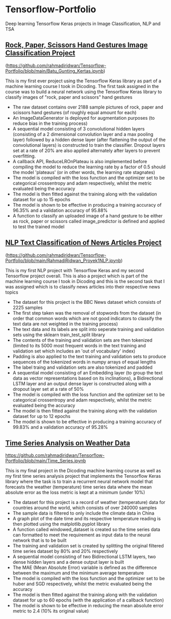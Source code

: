 # Tensorflow-Portfolio
Deep learning Tensorflow Keras projects in Image Classification, NLP and TSA

## [Rock, Paper, Scissors Hand Gestures Image Classification Project](https://github.com/rahmadiridwan/Tensorflow-Portfolio/blob/main/Batu_Gunting_Kertas.ipynb)
(https://github.com/rahmadiridwan/Tensorflow-Portfolio/blob/main/Batu_Gunting_Kertas.ipynb)

This is my first ever project using the Tensorflow Keras library as part of a machine learning course I took in Dicoding. The first task assigned in the course was to build a neural network using the Tensorflow Keras library to classify images of "rock, paper and scissors" hand gestures
* The raw dataset contains over 2188 sample pictures of rock, paper and scissors hand gestures (of roughly equal amount for each)
* An ImageDataGenerator is deployed for augmentation purposes (to reduce bias in the training process)
* A sequential model consisting of 3 convolutional hidden layers (consisting of a 2 dimensional convolution layer and a max pooling layer) followed by a hidden dense layer (after flattening the output of the convolutional layers) is constructed to train the classifier. Dropout layers set at a rate of 20% are also applied alternately after layers to prevent overfitting.
* A callback API, ReduceLROnPlateau is also implemented before compiling the model to reduce the learning rate by a factor of 0.5 should the model 'plateaus' (or in other words, the learning rate stagnates)
* The model is compiled with the loss function and the optimizer set to be categorical crossentropy and adam respectively, whilst the metric evaluated being the accuracy
* The model is then fitted against the training along with the validation dataset for up to 15 epochs
* The model is shown to be effective in producing a training accuracy of 96.35% and a validation accuracy of 95.88% 
* A function to classify an uploaded image of a hand gesture to be either as rock, paper or scissors called image_predictor is defined and applied to test the trained model



## [NLP Text Classification of News Articles Project](https://github.com/rahmadiridwan/Tensorflow-Portfolio/blob/main/RahmadiRidwan_Proyek1NLP.ipynb)
(https://github.com/rahmadiridwan/Tensorflow-Portfolio/blob/main/RahmadiRidwan_Proyek1NLP.ipynb)

This is my first NLP project with Tensorflow Keras and my second Tensorflow project overall. This is also a project which is part of the machine learning course I took in Dicoding and this is the second task that I was assigned which is to classify news articles into their respective news topics
* The dataset for this project is the BBC News dataset which consists of 2225 samples
* The first step taken was the removal of stopwords from the dataset (in order that common words which are not good indicators to classify the text data are not weighted in the training process)
* The text data and its labels are split into seperate training and validation sets using the sklearn train_test_split library
* The contents of the training and validation sets are then tokenized (limited to its 5000 most frequent words in the text training and validation set which includes an 'out of vocabulary' index)
* Padding is also applied to the text training and validation sets to produce sequences of the tokenized words in numpy arrays of equal lengths
* The label traing and validation sets are also tokenized and padded
* A sequential model consisting of an Embedding layer (to group the text data as vector representations based on its inclinations), a Bidirectional LSTM layer and an output dense layer is constructed along with a dropout layer set at a rate of 50%
* The model is compiled with the loss function and the optimizer set to be categorical crossentropy and adam respectively, whilst the metric evaluated being the accuracy
* The model is then fitted against the training along with the validation dataset for up to 12 epochs
* The model is shown to be effective in producing a training accuracy of 99.83% and a validation accuracy of 95.28% 

## [Time Series Analysis on Weather Data](https://github.com/rahmadiridwan/Tensorflow-Portfolio/blob/main/Time_Series.ipynb)
https://github.com/rahmadiridwan/Tensorflow-Portfolio/blob/main/Time_Series.ipynb

This is my final project in the Dicoding machine learning course as well as my first time series analysis project that implements the Tensorflow Keras library where the task is to train a recurrent neural network model that forecasts the weather (temperature) time series data where the mean absolute error as the loss metric is kept at a minimum (under 10%)
* The dataset for this project is a record of weather (temperature) data for countries around the world, which consists of over 240000 samples
* The sample data is filtered to only include the climate data in China
* A graph plot of the date time and its respective temperature reading is then plotted using the matplotlib.pyplot library
* A function called windowed_dataset is created so the time series data can formatted to meet the requirement as input data to the neural network that is to be built
* The training and validation set is created by splitting the original filtered time series dataset by 80% and 20% respectively
* A sequential model consisting of two Bidirectional LSTM layers, two dense hidden layers and a dense output layer is built 
* The MAE (Mean Absolute Error) variable is defined as the difference between the maximum and the minimum average temperature
* The model is compiled with the loss function and the optimizer set to be huber and SGD respectively, whilst the metric evaluated being the accuracy
* The model is then fitted against the training along with the validation dataset for up to 60 epochs (with the application of a callback function)
* The model is shown to be effective in reducing the mean absolute error metric to 2.4 (10% its original value)
